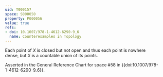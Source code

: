 ```yaml
---
uid: T000157
space: S000050
property: P000056
value: true
refs:
- doi: 10.1007/978-1-4612-6290-9_6
  name: Counterexamples in Topology
---
```


Each point of $X$ is closed but not open and thus each point is nowhere dense, but $X$ is a countable union of its points.

Asserted in the General Reference Chart for space #58 in
{{doi:10.1007/978-1-4612-6290-9_6}}.
